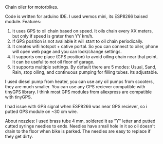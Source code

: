 Chain oiler for motorbikes.

Code is written for arduino IDE. I used wemos mini, its ESP8266 baised module.
Features:
1. It uses GPS to oil chain based on speed. It oils chain every XX meters, but only if speed is grater then YY km/h.
2. If GPS position is not available it will start to oil chain periodically. 
3. It creates wifi hotspot + cative portal. So you can connect to oiler, phone will open web page and you can look/change settings.
4. It supports one place (GPS position) to avoid oiling chain near that point. It can be useful to not oil floor of garage.
5. It supports multiple settings. By default there are 5 modes: Usual, Sand, Rain, stop oiling, and continuous pumping for filling tubes. Its adjustable.

I used diesel pump from heater, you can use any oil pumps from scooters, they are much smaller.
You can use any GPS reciever compatible with tinyGPS library. I think most GPS modules from aliexpress are compatible with tinyGPS.

I had issue with GPS signal when ESP8266 was near GPS reciever, so i putted GPS module on ~30 cm wire.

About nozzles: I used brass tube 4 mm, soldered it as "Y" letter and putted cutted syringe needles to ends. Needles have small hole in it so oil doesn't drain to the floor when bike is parked. The needles are easy to replace if they get dirty.